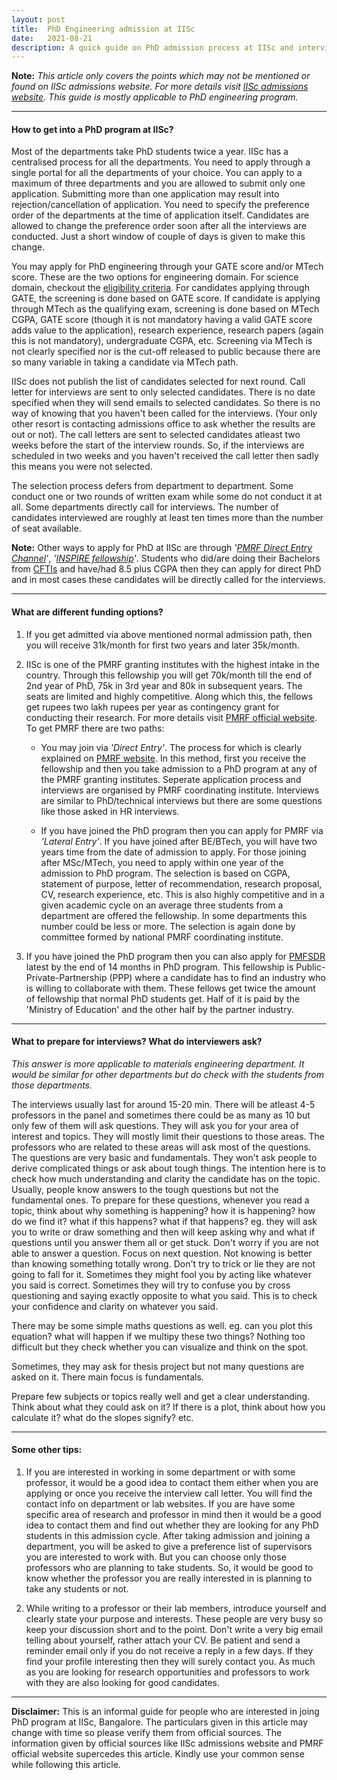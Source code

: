 ```yaml
---
layout: post
title:  PhD Engineering admission at IISc
date:   2021-08-21
description: A quick guide on PhD admission process at IISc and interview preparation
---
```


**Note:** *This article only covers the points which may not be mentioned or found on IISc admissions website. For more details visit [IISc admissions website](https://iisc.ac.in/admissions/). This guide is mostly applicable to PhD engineering program.*

---

#### How to get into a PhD program at IISc?

Most of the departments take PhD students twice a year. IISc has a centralised process for all the departments. You need to apply through a single portal for all the departments of your choice. You can apply to a maximum of three departments and you are allowed to submit only one application. Submitting more than one application may result into rejection/cancellation of application. You need to specify the preference order of the departments at the time of application itself. Candidates are allowed to change the preference order soon after all the interviews are conducted. Just a short window of couple of days is given to make this change.

You may apply for PhD engineering through your GATE score and/or MTech score. These are the two options for engineering domain. For science domain, checkout the [eligibility criteria](https://iisc.ac.in/admissions/research-programmes/). For candidates applying through GATE, the screening is done based on GATE score. If candidate is applying through MTech as the qualifying exam, screening is done based on MTech CGPA, GATE score (though it is not mandatory having a valid GATE score adds value to the application), research experience, research papers (again this is not mandatory), undergraduate CGPA, etc. Screening via MTech is not clearly specified nor is the cut-off released to public because there are so many variable in taking a candidate via MTech path.

IISc does not publish the list of candidates selected for next round. Call letter for interviews are sent to only selected candidates. There is no date specified when they will send emails to selected candidates. So there is no way of knowing that you haven't been called for the interviews. (Your only other resort is contacting admissions office to ask whether the results are out or not). The call letters are sent to selected candidates atleast two weeks before the start of the interview rounds. So, if the interviews are scheduled in two weeks and you haven't received the call letter then sadly this means you were not selected.

The selection process defers from department to department. Some conduct one or two rounds of written exam while some do not conduct it at all. Some departments directly call for interviews. The number of candidates interviewed are roughly at least ten times more than the number of seat available.

**Note:** Other ways to apply for PhD at IISc are through *'[PMRF Direct Entry Channel](https://may2021.pmrf.in/index.php/guidelines/eligibility-and-application-procedure)'*, *'[INSPIRE fellowship](https://online-inspire.gov.in/)'*. Students who did/are doing their Bachelors from [CFTIs](https://www.education.gov.in/en/technical-education-1) and have/had 8.5 plus CGPA then they can apply for direct PhD and in most cases these candidates will be directly called for the interviews.

---

#### What are different funding options?

1. If you get admitted via above mentioned normal admission path, then you will receive 31k/month for first two years and later 35k/month.

2. IISc is one of the PMRF granting institutes with the highest intake in the country. Through this fellowship you will get 70k/month till the end of 2nd year of PhD, 75k in 3rd year and 80k in subsequent years. The seats are limited and highly competitive. Along which this, the fellows get rupees two lakh rupees per year as contingency grant for conducting their research. For more details visit [PMRF official website](https://may2021.pmrf.in/).
To get PMRF there are two paths:

    - You may join via *'Direct Entry'*. The process for which is clearly explained on [PMRF website](https://may2021.pmrf.in/index.php/guidelines/eligibility-and-application-procedure). In this method, first you receive the fellowship and then you take admission to a PhD program at any of the PMRF granting institutes. Seperate application process and interviews are organised by PMRF coordinating institute. Interviews are similar to PhD/technical interviews but there are some questions like those asked in HR interviews.

    - If you have joined the PhD program then you can apply for PMRF via *'Lateral Entry'*. If you have joined after BE/BTech, you will have two years time from the date of admission to apply. For those joining after MSc/MTech, you need to apply within one year of the admission to PhD program. The selection is based on CGPA, statement of purpose, letter of recommendation, research proposal, CV, research experience, etc. This is also highly competitive and in a given academic cycle on an average three students from a department are offered the fellowship. In some departments this number could be less or more. The selection is again done by committee formed by national PMRF coordinating institute.

3. If you have joined the PhD program then you can also apply for [PMFSDR](https://www.primeministerfellowshipscheme.in/) latest by the end of 14 months in PhD program. This fellowship is Public-Private-Partnership (PPP) where a candidate has to find an industry who is willing to collaborate with them. These fellows get twice the amount of fellowship that normal PhD students get. Half of it is paid by the 'Ministry of Education' and the other half by the partner industry.
  
---

#### What to prepare for interviews? What do interviewers ask?

*This answer is more applicable to materials engineering department. It would be similar for other departments but do check with the students from those departments.*

The interviews usually last for around 15-20 min. There will be atleast 4-5 professors in the panel and sometimes there could be as many as 10 but only few of them will ask questions. They will ask you for your area of interest and topics. They will mostly limit their questions to those areas. The professors who are related to these areas will ask most of the questions. The questions are very basic and fundamentals. They won't ask people to derive complicated things or ask about tough things. The intention here is to check how much understanding and clarity the candidate has on the topic. Usually, people know answers to the tough questions but not the fundamental ones. To prepare for these questions, whenever you read a topic, think about why something is happening? how it is happening? how do we find it? what if this happens? what if that happens? eg. they will ask you to write or draw something and then will keep asking why and what if questions until you answer them all or get stuck. Don't worry if you are not able to answer a question. Focus on next question. Not knowing is better than knowing something totally wrong. Don't try to trick or lie they are not going to fall for it. Sometimes they might fool you by acting like whatever you said is correct. Sometimes they will try to confuse you by cross questioning and saying exactly opposite to what you said. This is to check your confidence and clarity on whatever you said.

There may be some simple maths questions as well. eg. can you plot this equation? what will happen if we multipy these two things? Nothing too difficult but they check whether you can visualize and think on the spot. 

Sometimes, they may ask for thesis project but not many questions are asked on it. There main focus is fundamentals.

Prepare few subjects or topics really well and get a clear understanding. Think about what they could ask on it? If there is a plot, think about how you calculate it? what do the slopes signify? etc.
  
---

#### Some other tips:

1. If you are interested in working in some department or with some professor, it would be a good idea to contact them either when you are applying or once you receive the interview call letter. You will find the contact info on department or lab websites. If you are have some specific area of research and professor in mind then it would be a good idea to contact them and find out whether they are looking for any PhD students in this admission cycle. After taking admission and joining a department, you will be asked to give a preference list of supervisors you are interested to work with. But you can choose only those professors who are planning to take students. So, it would be good to know whether the professor you are really interested in is planning to take any students or not.

2. While writing to a professor or their lab members, introduce yourself and clearly state your purpose and interests. These people are very busy so keep your discussion short and to the point. Don't write a very big email telling about yourself, rather attach your CV. Be patient and send a reminder email only if you do not receive a reply in a few days. If they find your profile interesting then they will surely contact you. As much as you are looking for research opportunities and professors to work with they are also looking for good candidates.

---

**Disclaimer:** This is an informal guide for people who are interested in joing PhD program at IISc, Bangalore. The particulars given in this article may change with time so please verify them from official sources. The information given by official sources like IISc admissions website and PMRF official website supercedes this article. Kindly use your common sense while following this article.

